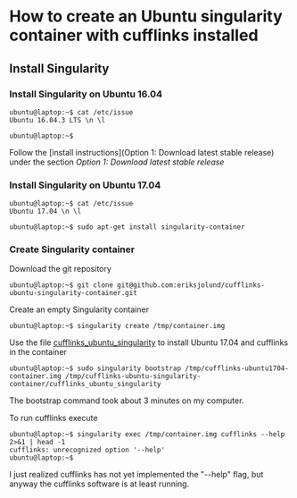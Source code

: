 # How to create an Ubuntu singularity container with cufflinks installed

## Install Singularity

### Install Singularity on Ubuntu 16.04

```
ubuntu@laptop:~$ cat /etc/issue
Ubuntu 16.04.3 LTS \n \l

ubuntu@laptop:~$ 
```

Follow the [install instructions](Option 1: Download latest stable release) under the section
_Option 1: Download latest stable release_

### Install Singularity on Ubuntu 17.04

```
ubuntu@laptop:~$ cat /etc/issue
Ubuntu 17.04 \n \l

ubuntu@laptop:~$ sudo apt-get install singularity-container
```

### Create Singularity container

Download the git repository

```
ubuntu@laptop:~$ git clone git@github.com:eriksjolund/cufflinks-ubuntu-singularity-container.git
```

Create an empty Singularity container

```
ubuntu@laptop:~$ singularity create /tmp/container.img
```

Use the file [cufflinks_ubuntu_singularity](cufflinks_ubuntu_singularity) to install Ubuntu 17.04 and cufflinks in the container

```
ubuntu@laptop:~$ sudo singularity bootstrap /tmp/cufflinks-ubuntu1704-container.img /tmp/cufflinks-ubuntu-singularity-container/cufflinks_ubuntu_singularity
```

The bootstrap command took about 3 minutes on my computer.


To run cufflinks execute

```
ubuntu@laptop:~$ singularity exec /tmp/container.img cufflinks --help 2>&1 | head -1
cufflinks: unrecognized option '--help'
ubuntu@laptop:~$   
```

I just realized cufflinks has not yet implemented the "--help" flag, but anyway the cufflinks software is at least running.

